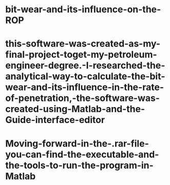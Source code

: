 # bit-wear-and-its-influence-on-the-ROP
# this-software-was-created-as-my-final-project-toget-my-petroleum-engineer-degree.-I-researched-the-analytical-way-to-calculate-the-bit-wear-and-its-influence-in-the-rate-of-penetration,-the-software-was-created-using-Matlab-and-the-Guide-interface-editor
# Moving-forward-in-the-.rar-file-you-can-find-the-executable-and-the-tools-to-run-the-program-in-Matlab
